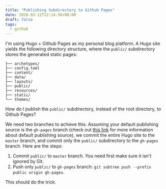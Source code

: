 ```yaml
---
title: "Publishing Subdirectory to Github Pages"
date: 2020-03-12T22:14:58+08:00
draft: false
tags:
  - github
---
```


I'm using Hugo + Github Pages as my personal blog platform. A Hugo site yields the following directory structure, where the `public/` subdirectory stores the generated static pages:

```
├── archetypes/
├── config.toml
├── content/
├── data/
├── layouts/
├── public/
├── resources/
├── static/
└── themes/
```

How do I publish the `public/` subdirectory, instead of the root directory, to Github Pages?

<!--more-->

We need two branches to achieve this. Assuming your default publishing source is the `gh-pages` branch (check out [this link](https://help.github.com/en/github/working-with-github-pages/about-github-pages#publishing-sources-for-github-pages-sites) for more information about default publishing source), we commit the entire Hugo site to the `master` branch, and commit only the `public/` subdirectory to the `gh-pages` branch. Here are the steps:

1. Commit `public/` to `master` branch. You need first make sure it isn't ignored by Git.
2. Push only `public/` to `gh-pages` branch: `git subtree push --prefix public origin gh-pages`.

This should do the trick.
